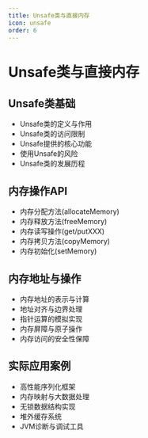 ```yaml
---
title: Unsafe类与直接内存
icon: unsafe
order: 6
---
```


# Unsafe类与直接内存

## Unsafe类基础

- Unsafe类的定义与作用
- Unsafe类的访问限制
- Unsafe提供的核心功能
- 使用Unsafe的风险
- Unsafe类的发展历程

## 内存操作API

- 内存分配方法(allocateMemory)
- 内存释放方法(freeMemory)
- 内存读写操作(get/putXXX)
- 内存拷贝方法(copyMemory)
- 内存初始化(setMemory)

## 内存地址与操作

- 内存地址的表示与计算
- 地址对齐与边界处理
- 指针运算的模拟实现
- 内存屏障与原子操作
- 内存访问的安全性保障

## 实际应用案例

- 高性能序列化框架
- 内存映射与大数据处理
- 无锁数据结构实现
- 堆外缓存系统
- JVM诊断与调试工具
